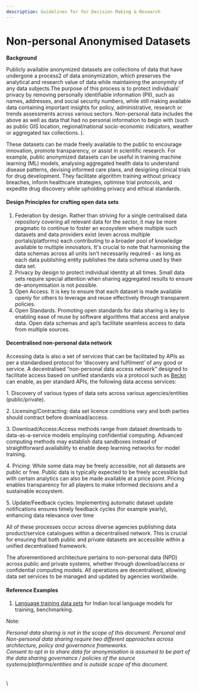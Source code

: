 ```yaml
---
description: Guidelines for for Decision Making & Research
---
```


# Non-personal Anonymised Datasets

**Background**

Publicly available anonymized datasets are collections of data that have undergone a process2 of data anonymization, which preserves the analytical and research value of data while maintaining the anonymity of any data subjects.The purpose of this process is to protect individuals' privacy by removing personally identifiable information (PII), such as names, addresses, and social security numbers, while still making available data containing important insights for policy, administrative, research or trends assessments across various sectors. Non-personal data includes the above as well as data that had no personal information to begin with (such as public GIS location, regional/national socio-economic indicators, weather or aggregated tax collections. ).

These datasets can be made freely available to the public to encourage innovation, promote transparency, or assist in scientific research. For example, public anonymized datasets can be useful in training machine learning (ML) models, analysing aggregated health data to understand disease patterns, devising informed care plans, and designing clinical trials for drug development. They facilitate algorithm training without privacy breaches, inform healthcare strategies, optimise trial protocols, and expedite drug discovery while upholding privacy and ethical standards.

#### Design Principles for crafting open data sets&#x20;

1. Federation by design. Rather than striving for a single centralised data repository covering all relevant data for the sector, it may be more pragmatic to continue to foster an ecosystem where multiple such datasets and data providers exist (even across multiple portals/platforms) each contributing to a broader pool of knowledge available to multiple innovators. It's crucial to note that harmonising the data schemas across all units isn't necessarily required - as long as each data publishing entity publishes the data schema used by their data set.&#x20;
2. Privacy by design to protect individual identity at all times. Small data sets require special attention when sharing aggregated results to ensure de-anonymisation is not possible.
3. Open Access. It is key to ensure that each dataset is made available openly for others to leverage and reuse effectively through transparent policies.&#x20;
4. Open Standards. Promoting open standards for data sharing is key to enabling ease of reuse by software algorithms that access and analyse data. Open data schemas and api’s facilitate seamless access to data from multiple sources.&#x20;

#### Decentralised non-personal data network

Accessing data is also a set of services that can be facilitated by APIs as per a standardised protocol for ‘discovery and fulfilment’ of any good or service. A decentralised “non-personal data access network” designed to facilitate access based on unified standards via a protocol such as [Beckn](https://becknprotocol.io/) can enable, as per standard APIs, the following data access services:&#x20;

1\. Discovery of various types of data sets across various agencies/entities (public/private).&#x20;

2\. Licensing/Contracting: data set licence conditions vary and both parties should contract before download/access.

3\. Download/Access:Access methods range from dataset downloads to data-as-a-service models employing confidential computing. Advanced computing methods may establish data sandboxes instead of straightforward availability to enable deep learning networks for model training.

4\. Pricing: While some data may be freely accessible, not all datasets are public or free. Public data is typically expected to be freely accessible but with certain analytics can also be made available at a price point. Pricing enables transparency for all players to make informed decisions and a sustainable ecosystem.

5\. Update/Feedback cycles: Implementing automatic dataset update notifications ensures timely feedback cycles (for example yearly), enhancing data relevance over time

All of these processes occur across diverse agencies publishing data product/service catalogues within a decentralised network. This is crucial for ensuring that both public and private datasets are accessible within a unified decentralised framework.&#x20;

The aforementioned architecture pertains to non-personal data (NPD) across public and private systems, whether through download/access or confidential computing models. All operations are decentralised, allowing data set services to be managed and updated by agencies worldwide.

#### Reference Examples

1. [Language training data sets](https://bhashini.gov.in/ulca/model/benchmark-datasets) for Indian local language models for training, benchmarking.

Note:&#x20;

_Personal data sharing is not in the scope of this document. Personal and Non-personal data sharing require two different approaches across architecture, policy and governance frameworks._\
_Consent to opt in to share data for anonymisation is assumed to be part of the data sharing governance / policies of the source systems/platforms/entities and is outside scope of this document._\
\
\
\
